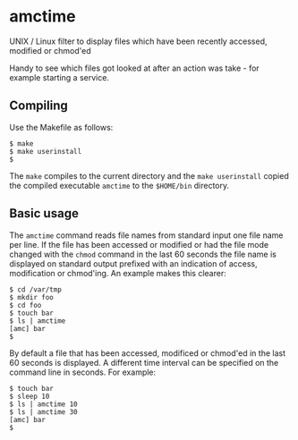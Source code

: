 # amctime

UNIX / Linux filter to display files which have been recently accessed, modified or chmod'ed

Handy to see which files got looked at after an action was take - for example starting a service.

## Compiling

Use the Makefile as follows:

```
$ make
$ make userinstall
$
```

The `make` compiles to the current directory and the `make userinstall`
copied the compiled executable `amctime` to the `$HOME/bin` directory.

## Basic usage

The `amctime` command reads file names from standard input one file
name per line.  If the file has been accessed or modified or had the
file mode changed with the `chmod` command in the last 60 seconds the
file name is displayed on standard output prefixed with an indication
of access, modification or chmod'ing.  An example makes this clearer:

```
$ cd /var/tmp
$ mkdir foo
$ cd foo
$ touch bar
$ ls | amctime
[amc] bar
$
```

By default a file that has been accessed, modificed or chmod'ed in the last
60 seconds is displayed.  A different time interval can be specified on the command line in seconds.  For example:

```
$ touch bar
$ sleep 10
$ ls | amctime 10
$ ls | amctime 30
[amc] bar
$
```



